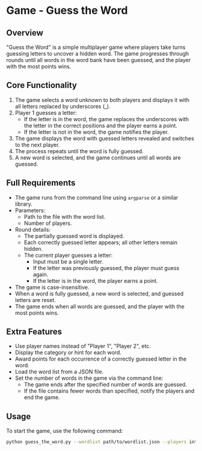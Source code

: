 # Game - Guess the Word

## Overview
"Guess the Word" is a simple multiplayer game where players take turns guessing letters to uncover a hidden word. The game progresses through rounds until all words in the word bank have been guessed, and the player with the most points wins.

## Core Functionality

1. The game selects a word unknown to both players and displays it with all letters replaced by underscores (_).
2. Player 1 guesses a letter:
   - If the letter is in the word, the game replaces the underscores with the letter in the correct positions and the player earns a point.
   - If the letter is not in the word, the game notifies the player.
3. The game displays the word with guessed letters revealed and switches to the next player.
4. The process repeats until the word is fully guessed.
5. A new word is selected, and the game continues until all words are guessed.

## Full Requirements

- The game runs from the command line using `argparse` or a similar library.
- Parameters:
  - Path to the file with the word list.
  - Number of players.
- Round details:
  - The partially guessed word is displayed.
  - Each correctly guessed letter appears; all other letters remain hidden.
  - The current player guesses a letter:
    - Input must be a single letter.
    - If the letter was previously guessed, the player must guess again.
    - If the letter is in the word, the player earns a point.
- The game is case-insensitive.
- When a word is fully guessed, a new word is selected, and guessed letters are reset.
- The game ends when all words are guessed, and the player with the most points wins.

## Extra Features

- Use player names instead of "Player 1", "Player 2", etc.
- Display the category or hint for each word.
- Award points for each occurrence of a correctly guessed letter in the word.
- Load the word list from a JSON file.
- Set the number of words in the game via the command line:
  - The game ends after the specified number of words are guessed.
  - If the file contains fewer words than specified, notify the players and end the game.

## Usage

To start the game, use the following command:

```bash
python guess_the_word.py --wordlist path/to/wordlist.json --players int
